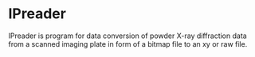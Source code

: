 # IPreader
IPreader is program for data conversion of powder X-ray diffraction data from a scanned imaging plate in form of a bitmap file to an xy or raw file.
